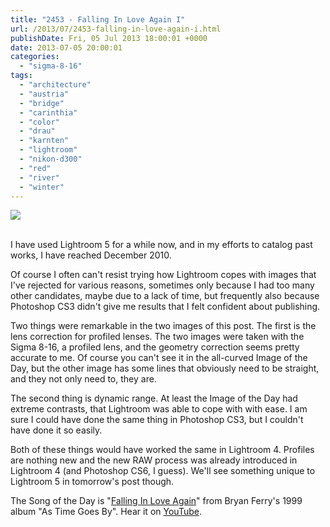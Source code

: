 ```yaml
---
title: "2453 - Falling In Love Again I"
url: /2013/07/2453-falling-in-love-again-i.html
publishDate: Fri, 05 Jul 2013 18:00:01 +0000
date: 2013-07-05 20:00:01
categories: 
  - "sigma-8-16"
tags: 
  - "architecture"
  - "austria"
  - "bridge"
  - "carinthia"
  - "color"
  - "drau"
  - "karnten"
  - "lightroom"
  - "nikon-d300"
  - "red"
  - "river"
  - "winter"
---
```

<div class="container">
<div class="center"><a target="_blank" href="https://d25zfm9zpd7gm5.cloudfront.net/1200x1200/2010/20101227_153803_lr.jpg"><img src="https://d25zfm9zpd7gm5.cloudfront.net/0600x0600/2010/20101227_153803_lr.jpg" /></a></div>
</div>
<br />

I have used Lightroom 5 for a while now, and in my efforts to catalog past works, I have reached December 2010. 

<a target="_blank" href="https://d25zfm9zpd7gm5.cloudfront.net/1200x1200/2010/20101227_153929_lr.jpg"><img style="margin: 0pt 0px 0pt 10px; float: right;" src="https://d25zfm9zpd7gm5.cloudfront.net/0150x0150/2010/20101227_153929_lr.jpg" alt="" border="0" /></a> Of course I often can't resist trying how Lightroom copes with images that I've rejected for various reasons, sometimes only because I had too many other candidates, maybe due to a lack of time, but frequently also because Photoshop CS3 didn't give me results that I felt confident about publishing.

Two things were remarkable in the two images of this post. The first is the lens correction for profiled lenses. The two images were taken with the Sigma 8-16, a profiled lens, and the geometry correction seems pretty accurate to me. Of course you can't see it in the all-curved Image of the Day, but the other image has some lines that obviously need to be straight, and they not only need to, they are.

The second thing is dynamic range. At least the Image of the Day had extreme contrasts, that Lightroom was able to cope with with ease. I am sure I could have done the same thing in Photoshop CS3, but I couldn't have done it so easily. 

 Both of these things would have worked the same in Lightroom 4. Profiles are nothing new and the new RAW process was already introduced in Lightroom 4 (and Photoshop CS6, I guess). We'll see something unique to Lightroom 5 in tomorrow's post though.

The Song of the Day is "<a href="http://www.lyricsmode.com/lyrics/b/bryan_ferry/falling_in_love_again.html" target="_blank">Falling In Love Again</a>" from Bryan Ferry's 1999 album "As Time Goes By". Hear it on <a href="http://www.youtube.com/watch?v=wSHLWLMc1KM" target="_blank">YouTube</a>.
